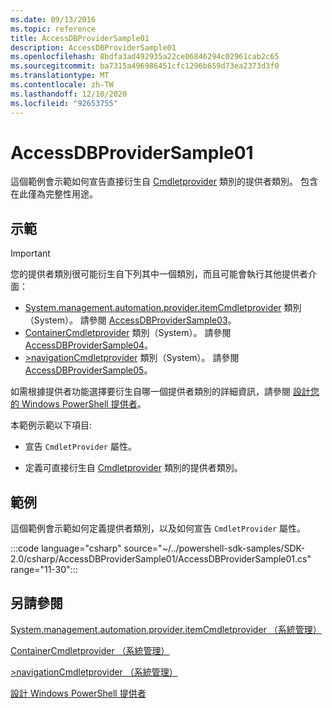 ```yaml
---
ms.date: 09/13/2016
ms.topic: reference
title: AccessDBProviderSample01
description: AccessDBProviderSample01
ms.openlocfilehash: 8bdfa3ad492935a22ce06846294c02961cab2c65
ms.sourcegitcommit: ba7315a496986451cfc1296b659d73ea2373d3f0
ms.translationtype: MT
ms.contentlocale: zh-TW
ms.lasthandoff: 12/10/2020
ms.locfileid: "92653755"
---
```

# <a name="accessdbprovidersample01"></a>AccessDBProviderSample01

這個範例會示範如何宣告直接衍生自 [Cmdletprovider](/dotnet/api/System.Management.Automation.Provider.CmdletProvider) 類別的提供者類別。 包含在此僅為完整性用途。

## <a name="demonstrates"></a>示範

> [!IMPORTANT]
> 您的提供者類別很可能衍生自下列其中一個類別，而且可能會執行其他提供者介面：
>
> - [System.management.automation.provider.itemCmdletprovider](/dotnet/api/System.Management.Automation.Provider.ItemCmdletProvider) 類別（System）。 請參閱 [AccessDBProviderSample03](./accessdbprovidersample03.md)。
> - [ContainerCmdletprovider](/dotnet/api/System.Management.Automation.Provider.ContainerCmdletProvider) 類別（System）。 請參閱 [AccessDBProviderSample04](./accessdbprovidersample04.md)。
> - [>navigationCmdletprovider](/dotnet/api/System.Management.Automation.Provider.NavigationCmdletProvider) 類別（System）。 請參閱 [AccessDBProviderSample05](./accessdbprovidersample05.md)。
>
> 如需根據提供者功能選擇要衍生自哪一個提供者類別的詳細資訊，請參閱 [設計您的 Windows PowerShell 提供者](./provider-types.md)。

本範例示範以下項目:

- 宣告 `CmdletProvider` 屬性。

- 定義可直接衍生自 [Cmdletprovider](/dotnet/api/System.Management.Automation.Provider.CmdletProvider) 類別的提供者類別。

## <a name="example"></a>範例

這個範例會示範如何定義提供者類別，以及如何宣告 `CmdletProvider` 屬性。

:::code language="csharp" source="~/../powershell-sdk-samples/SDK-2.0/csharp/AccessDBProviderSample01/AccessDBProviderSample01.cs" range="11-30":::

## <a name="see-also"></a>另請參閱

[System.management.automation.provider.itemCmdletprovider （系統管理）](/dotnet/api/System.Management.Automation.Provider.ItemCmdletProvider)

[ContainerCmdletprovider （系統管理）](/dotnet/api/System.Management.Automation.Provider.ContainerCmdletProvider)

[>navigationCmdletprovider （系統管理）](/dotnet/api/System.Management.Automation.Provider.NavigationCmdletProvider)

[設計 Windows PowerShell 提供者](./provider-types.md)
